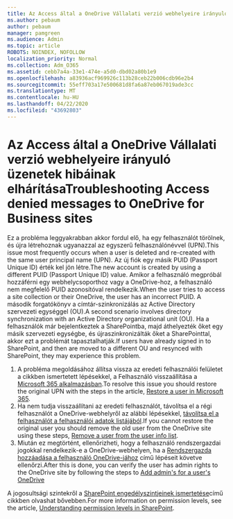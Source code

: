 ```yaml
---
title: Az Access által a OneDrive Vállalati verzió webhelyeire irányuló üzenetek hibáinak elhárítása
ms.author: pebaum
author: pebaum
manager: pamgreen
ms.audience: Admin
ms.topic: article
ROBOTS: NOINDEX, NOFOLLOW
localization_priority: Normal
ms.collection: Adm_O365
ms.assetid: cebb7a4a-33e1-474e-a5d0-dbd02a80b1e9
ms.openlocfilehash: a83936acf969926c113b28ceb22b006cdb96e2b4
ms.sourcegitcommit: 55eff703a17e500681d8fa6a87eb067019ade3cc
ms.translationtype: MT
ms.contentlocale: hu-HU
ms.lasthandoff: 04/22/2020
ms.locfileid: "43692803"
---
```

# <a name="troubleshooting-access-denied-messages-to-onedrive-for-business-sites"></a><span data-ttu-id="ad79c-102">Az Access által a OneDrive Vállalati verzió webhelyeire irányuló üzenetek hibáinak elhárítása</span><span class="sxs-lookup"><span data-stu-id="ad79c-102">Troubleshooting Access denied messages to OneDrive for Business sites</span></span>

<span data-ttu-id="ad79c-103">Ez a probléma leggyakrabban akkor fordul elő, ha egy felhasználót törölnek, és újra létrehoznak ugyanazzal az egyszerű felhasználónévvel (UPN).</span><span class="sxs-lookup"><span data-stu-id="ad79c-103">This issue most frequently occurs when a user is deleted and re-created with the same user principal name (UPN).</span></span> <span data-ttu-id="ad79c-104">Az új fiók egy másik PUID (Passport Unique ID) érték kel jön létre.</span><span class="sxs-lookup"><span data-stu-id="ad79c-104">The new account is created by using a different PUID (Passport Unique ID) value.</span></span> <span data-ttu-id="ad79c-105">Amikor a felhasználó megpróbál hozzáférni egy webhelycsoporthoz vagy a OneDrive-hoz, a felhasználó nem megfelelő PUID azonosítóval rendelkezik.</span><span class="sxs-lookup"><span data-stu-id="ad79c-105">When the user tries to access a site collection or their OneDrive, the user has an incorrect PUID.</span></span> <span data-ttu-id="ad79c-106">A második forgatókönyv a címtár-szinkronizálás az Active Directory szervezeti egységgel (OU).</span><span class="sxs-lookup"><span data-stu-id="ad79c-106">A second scenario involves directory synchronization with an Active Directory organizational unit (OU).</span></span> <span data-ttu-id="ad79c-107">Ha a felhasználók már bejelentkeztek a SharePointba, majd áthelyezték őket egy másik szervezeti egységbe, és újraszinkronizálták őket a SharePointtal, akkor ezt a problémát tapasztalhatják.</span><span class="sxs-lookup"><span data-stu-id="ad79c-107">If users have already signed in to SharePoint, and then are moved to a different OU and resynced with SharePoint, they may experience this problem.</span></span>

1. <span data-ttu-id="ad79c-108">A probléma megoldásához állítsa vissza az eredeti felhasználói felületet a cikkben ismertetett lépésekkel, a Felhasználó visszaállítása a [Microsoft 365 alkalmazásban](https://docs.microsoft.com/office365/admin/add-users/restore-user?view=o365-worldwide).</span><span class="sxs-lookup"><span data-stu-id="ad79c-108">To resolve this issue you should restore the original UPN with the steps in the article, [Restore a user in Microsoft 365](https://docs.microsoft.com/office365/admin/add-users/restore-user?view=o365-worldwide).</span></span>
2. <span data-ttu-id="ad79c-109">Ha nem tudja visszaállítani az eredeti felhasználót, távolítsa el a régi felhasználót a OneDrive-webhelyről az alábbi lépésekkel, [távolítsa el a felhasználót a felhasználói adatok listájából]().</span><span class="sxs-lookup"><span data-stu-id="ad79c-109">If you cannot restore the original user you should remove the old user from the OneDrive site using these steps, [Remove a user from the user info list]().</span></span> 
3. <span data-ttu-id="ad79c-110">Miután ez megtörtént, ellenőrizheti, hogy a felhasználó rendszergazdai jogokkal rendelkezik-e a OneDrive-webhelyen, ha a [Rendszergazda hozzáadása a felhasználó OneDrive-jához](https://docs.microsoft.com/sharepoint/manage-user-profiles) című lépéseit követve ellenőrzi.</span><span class="sxs-lookup"><span data-stu-id="ad79c-110">After this is done, you can verify the user has admin rights to the OneDrive site by following the steps to [Add admin's for a user's OneDrive](https://docs.microsoft.com/sharepoint/manage-user-profiles)</span></span>

<span data-ttu-id="ad79c-111">A jogosultsági szintekről a [SharePoint engedélyszintjeinek ismertetése](https://docs.microsoft.com/sharepoint/understanding-permission-levels)című cikkben olvashat bővebben.</span><span class="sxs-lookup"><span data-stu-id="ad79c-111">For more information on permission levels, see the article, [Understanding permission levels in SharePoint](https://docs.microsoft.com/sharepoint/understanding-permission-levels).</span></span>
